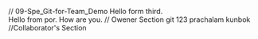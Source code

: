 // 09-Spe_Git-for-Team_Demo
Hello form third.  
Hello from por.
How are you.
// Owener Section git 
123 prachalam kunbok
//Collaborator's Section
